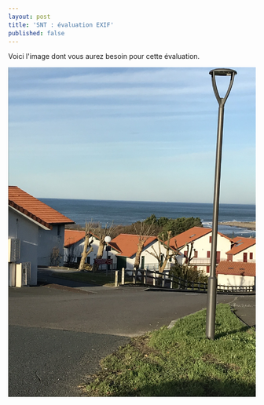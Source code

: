 ```yaml
---
layout: post
title: 'SNT : évaluation EXIF'
published: false
---
```




Voici l'image dont vous aurez besoin pour cette évaluation.




<center>
	      <img class="avatar-img" src="/erro.jpg" />
</center>
